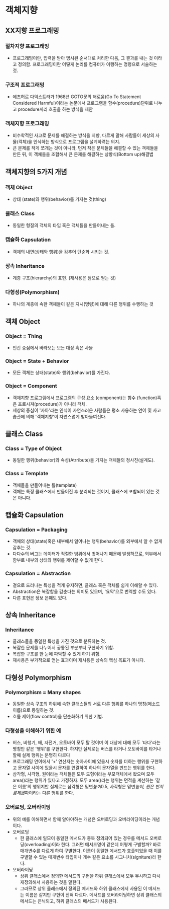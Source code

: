 # 객체지향

## XX지향 프로그래밍
### 절차지향 프로그래밍
- 프로그래밍이란, 입력을 받아 명시된 순서대로 처리한 다음, 그 결과를 내는 것 이라고 정의함. 프로그래밍이란 어떻게 논리를 컴퓨터가 이행하는 명령으로 서술하는 것.
### 구조적 프로그래밍
- 에츠허르 다익스트라가 1968년 GOTO문의 해로움(Go To Statement Considered Harmful)이라는 논문에서 프로그램을 함수(procedure)단위로 나누고 procedure끼리 호출을 하는 방식을 제안
### 객체지향 프로그래밍
- 비수학적인 사고로 문제를 해결하는 방식을 지향, 다르게 말해 사람들이 세상의 사물(객체)을 인식하는 방식으로 프로그램을 설계하려는 의지.
- 큰 문제를 작게 쪼개는 것이 아니라, 먼저 작은 문제들을 해결할 수 있는 객체들을 만든 뒤, 이 객체들을 조합해서 큰 문제를 해결하는 상향식(Bottom up)해결볍

## 객체지향의 5가지 개념
### 객체 Object
- 상태 (state)와 행위(behavior)를 가지는 것(thing)
### 클래스 Class
- 동일한 형질의 객체의 타입 혹은 객체들을 만들어내는 틀.
### 캡슐화 Capsulation
- 객체의 내면(상태와 행위)을 감추어 단순화 시키는 것.
### 상속 Inheritance
- 계층 구조(hierarchy)의 표현. (재사용은 덤으로 얻는 것)
### 다형성(Polymorphism)
- 하나의 계층에 속한 객체들이 같은 지시(명령)에 대해 다른 행위를 수행하는 것

## 객체 Object
### Object = Thing
- 인간 중심에서 바라보는 모든 대상 혹은 사물
### Object = State + Behavior
- 모든 객체는 상태(state)와 행위(behavior)를 가진다.
### Object = Component
- 객체지향 프로그램에서 프로그램의 구성 요소 (component)는 함수 (function)혹은 프로시져(procedure)가 아니라 객체.
- 세상의 중심이 '자아'라는 인식이 자연스러운 사람들은 평소 사용하는 언어 및 사고 습관에 의해 '객체지향'이 자연스럽게 받아들여진다.

## 클래스 Class
### Class = Type of Object
- 동일한 행위(behavior)와 속성(Atrribute)을 가지는 객체들의 청사진(설계도).
### Class = Template
- 객체들을 만들어내는 틀(template)
- 객체는 특정 클래스에서 만들어진 후 분리되는 것이지, 클래스에 포함되어 있는 것은 아니다.

## 캡슐화 Capsulation
### Capsulation = Packaging
- 객체의 상태(state)혹은 내부에서 일어나는 행위(behavior)를 외부에서 알 수 없게 감추는 것.
- 다다수의 버그는 데이터가 적절한 범위에서 벗어나기 때문에 발생하므로, 외부에서 함부로 내부의 상태와 행위를 제어할 수 없게 한다.
### Capsulation = Abstraction
- 겉으로 드러나는 특성을 적게 유지하면, 클래스 혹은 객체를 쉽게 이해할 수 있다.
- Abstraction은 복잡함을 감춘다는 의미도 있으며, '요약'으로 번역할 수도 있다.
- 다른 표현은 정보 은폐도 있다.
## 상속 Inheritance
### Inheritance
- 클래스들을 동일한 특성을 가진 것으로 분류하는 것.
- 복잡한 문제를 나누어서 공통된 부분부터 구현하기 위함.
- 복잡한 구조를 한 눈에 파악할 수 있게 하기 위함.
- 재사용은 부가적으로 얻는 효과이며 재사용은 상속의 핵심 목표가 아니다.
## 다형성 Polymorphism
### Polymorphism = Many shapes
- 동일한 상속 구조의 하위에 속한 클래스들의 서로 다른 행위를 하나의 명칭(메소드 이름)으로 통일하는 것.
- 흐름 제어(flow control)을 단순화하기 위한 기법.
### 다형성을 이해하기 위한 예
- 버스, 비행기, 배, 자전거, 오토바이 모두 탈 것이며 이 대상에 대해 모두 '타다'라는 명칭만 같은 '행위'를 구현한다. 하지만 실제로는 버스를 타거나 오토바이를 타거나 할때 실제 행위는 분명히 다르다
- 프로그래밍 언어에서 '+' 연산자는 숫자사이에 있을시 숫자를 더하는 행위를 구현하고 문자열 사이에 있을시 문자를 연결하여 하나의 문자열을 만드는 행위를 한다.
- 삼각형, 사각형, 원이라는 객체들은 모두 도형이라는 부모객체에서 왔으며 모두 area()라는 행위가 있다고 가정하자. 모두 area()라는 행위는 면적을 계산하는 '같은 이름'의 행위지만 실제로는 삼각형은 밑변*높이*0.5, 사각형은 밑변*높이, 원은 반지름제곱*파이라는 다른 행위를 한다.

### 오버로딩, 오버라이딩
- 위의 예를 이해하면서 함께 알아야하는 개념은 오버로딩과 오버라이딩이라는 개념이다.
- 오버로딩
	- 한 클래스에 일므이 동일한 메서드가 중복 정의되어 있는 경우를 메서드 오버로딩(overloading)이라 한다. 그러면 메서드명이 같은데 어떻게 구별할까? 바로 매개변수를 다르게 하여 구별한다. 이름이 동일한 메서드가 호출되었을 때 이를 구별할 수 있는 매개변수 타입이나 개수 같은 요소를 시그니처(signiture)라 한다.
- 오버라이딩
	- 상위 클래스에서 정의한 메서드의 구현을 하위 클래스에서 모두 무시하고 다시 재정의해서 사용하는 것을 말한다.
	- 그러므로 상위 클래스에서 정의된 메서드와 하위 클래스에서 사용된 이 메서드는 이름은 같지만 구현이 전혀 다르다. 메서드를 오버라이딩하면 상위 클래스의 메서드는 은닉되고, 하위 클래스의 메서드가 사용된다.













